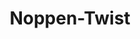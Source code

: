 ---
title: 'Noppen-Twist'
icon: icon.png
redirect: '/de/techs/rotations/function:stud_twist'

content:
    items: 
        - '@taxonomy.function': 'stud_twist'
    filter:
        published: true
        type: 'tech' 
---